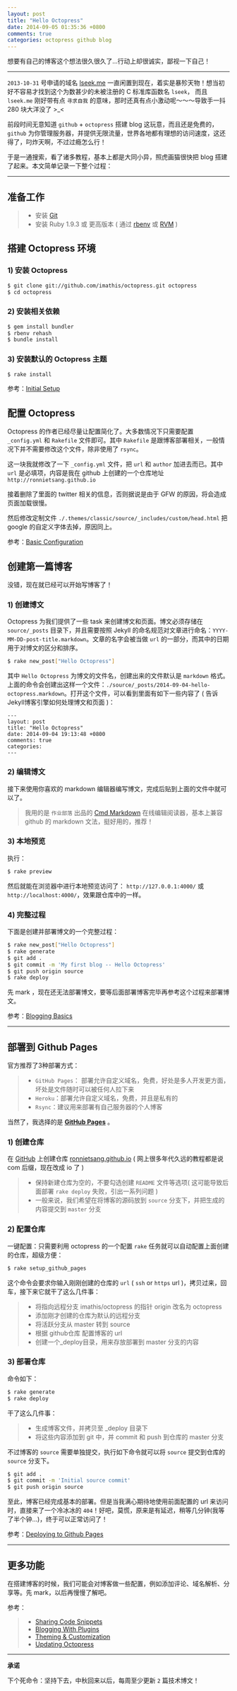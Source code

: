```yaml
---
layout: post
title: "Hello Octopress"
date: 2014-09-05 01:35:36 +0800
comments: true
categories: octopress github blog 
---
```


想要有自己的博客这个想法很久很久了...行动上却很诚实，鄙视一下自己！

---

`2013-10-31` 号申请的域名 [lseek.me][1] 一直闲置到现在，着实是暴殄天物！想当初好不容易才找到这个为数甚少的未被注册的 C 标准库函数名 `lseek`， 而且 `lseek.me` 刚好带有点 `寻求自我` 的意味，那时还真有点小激动呢～～～导致手一抖 280 块大洋没了 >_<

前段时间无意知道 `github` + `octopress` 搭建 blog 这玩意，而且还是免费的，`github` 为你管理服务器，并提供无限流量，世界各地都有理想的访问速度，这还得了，叼炸天啊，不过过瘾怎么行！

于是一通搜索，看了诸多教程，基本上都是大同小异，照虎画猫很快把 blog 搭建了起来。本文简单记录一下整个过程：


----------


## **准备工作**

> * 安装 [Git][2]
> * 安装 Ruby 1.9.3 或 更高版本 ( 通过 [rbenv][3] 或 [RVM][4] )

## **搭建 Octopress 环境**

### 1) 安装 Octopress

```sh
$ git clone git://github.com/imathis/octopress.git octopress
$ cd octopress
```

### 2) 安装相关依赖

```sh
$ gem install bundler
$ rbenv rehash
$ bundle install
```

### 3) 安装默认的 Octopress 主题

```sh
$ rake install
```

参考：[Initial Setup][5]

## **配置 Octopress**

Octopress 的作者已经尽量让配置简化了。大多数情况下只需要配置 `_config.yml` 和 `Rakefile` 文件即可。其中 `Rakefile` 是跟博客部署相关，一般情况下并不需要修改这个文件，除非使用了 `rsync`。

这一块我就修改了一下 `_config.yml` 文件，把 `url` 和 `author` 加进去而已。其中 `url` 是必填项，内容是我在 github 上创建的一个仓库地址 `http://ronnietsang.github.io`

接着删除了里面的 twitter 相关的信息，否则据说是由于 GFW 的原因，将会造成页面加载很慢。

然后修改定制文件 `./.themes/classic/source/_includes/custom/head.html` 把 google 的自定义字体去掉，原因同上。

参考：[Basic Configuration][6]

## **创建第一篇博客**

没错，现在就已经可以开始写博客了！

### 1) 创建博文

Octopress 为我们提供了一些 task 来创建博文和页面。博文必须存储在 `source/_posts` 目录下，并且需要按照 Jekyll 的命名规范对文章进行命名：`YYYY-MM-DD-post-title.markdown`。文章的名字会被当做 `url` 的一部分，而其中的日期用于对博文的区分和排序。

```sh
$ rake new_post["Hello Octopress"]
```

其中 `Hello Octopress` 为博文的文件名，创建出来的文件默认是 `markdown` 格式。上面的命令会创建出这样一个文件：`./source/_posts/2014-09-04-hello-octopress.markdown`。打开这个文件，可以看到里面有如下一些内容了 ( 告诉Jekyll博客引擎如何处理博文和页面 )：

```
---
layout: post
title: "Hello Octopress"
date: 2014-09-04 19:13:48 +0800
comments: true
categories:
---
```

### 2) 编辑博文

接下来使用你喜欢的 markdown 编辑器编写博文，完成后贴到上面的文件中就可以了。

> 我用的是 `作业部落` 出品的 [Cmd Markdown][7] 在线编辑阅读器，基本上兼容 github 的 markdown 文法，挺好用的，推荐！

### 3) 本地预览

执行：

```sh
$ rake preview
```

然后就能在浏览器中进行本地预览访问了： `http://127.0.0.1:4000/` 或 `http://localhost:4000/`，效果跟仓库中的一样。

### 4) 完整过程

下面是创建并部署博文的一个完整过程：

```sh
$ rake new_post["Hello Octopress"]
$ rake generate
$ git add .
$ git commit -m 'My first blog -- Hello Octopress'
$ git push origin source
$ rake deploy
```

先 mark ，现在还无法部署博文，要等后面部署博客完毕再参考这个过程来部署博文。

参考：[Blogging Basics][8]


----------


## **部署到 Github Pages**

官方推荐了3种部署方式：
> * `GitHub Pages`： 部署允许自定义域名，免费，好处是多人开发更方面，坏处是文件随时可以被任何人拉下来
> * `Heroku`：部署允许自定义域名，免费，并且是私有的
> * `Rsync`：建议用来部署有自己服务器的个人博客


当然了，我选择的是 **[GitHub Pages][9]** 。

### 1) 创建仓库

在 [GitHub][10] 上创建仓库 [ronnietsang.github.io][11] ( 网上很多年代久远的教程都是说 com 后缀，现在改成 io 了 )
> * 保持新建仓库为空的，不要勾选创建 `README` 文件等选项( 这可能导致后面部署 `rake deploy` 失败，引出一系列问题 )
> * 一般来说，我们希望在将博客的源码放到 `source` 分支下，并把生成的内容提交到 `master` 分支

### 2) 配置仓库

一键配置：只需要利用 octopress 的一个配置 `rake` 任务就可以自动配置上面创建的仓库，超级方便：

```sh
$ rake setup_github_pages
```

这个命令会要求你输入刚刚创建的仓库的 `url` ( `ssh` or `https` url )，拷贝过来，回车，接下来它就干了这么几件事：
> * 将指向远程分支 imathis/octopress 的指针 origin 改名为 octopress
> * 添加刚才创建的仓库为默认的远程分支
> * 将活跃分支从 master 转到 source
> * 根据 github仓库 配置博客的 url
> * 创建一个_deploy目录，用来存放部署到 master 分支的内容

### 3) 部署仓库

命令如下：

```sh
$ rake generate
$ rake deploy
```

干了这么几件事：
> * 生成博客文件，并拷贝至 _deploy 目录下
> * 将这些内容添加到 git 中，并 commit 和 push 到仓库的 master 分支

不过博客的 `source` 需要单独提交，执行如下命令就可以将 `source` 提交到仓库的 `source` 分支下。

```sh
$ git add .
$ git commit -m 'Initial source commit'
$ git push origin source
```

至此，博客已经完成基本的部署。但是当我满心期待地使用前面配置的 url 来访问时，直接来了一个冷冰冰的 `404`！好吧，莫慌，原来是有延迟，稍等几分钟(我等了半个钟...)，终于可以正常访问了！


参考：[Deploying to Github Pages][12]

----------


## **更多功能**

在搭建博客的时候，我们可能会对博客做一些配置，例如添加评论、域名解析、分享等。先 mark，以后再慢慢了解吧。

参考：
> * [Sharing Code Snippets][13]
> * [Blogging With Plugins][14]
> * [Theming & Customization][15]
> * [Updating Octopress][16]


----------

**承诺**

下个死命令：坚持下去，中秋回来以后，每周至少更新 `2` 篇技术博文！


  [1]: http://lseek.me
  [2]: http://git-scm.com/
  [3]: http://octopress.org/docs/setup/rbenv
  [4]: http://octopress.org/docs/setup/rvm
  [5]: http://octopress.org/docs/setup/
  [6]: http://octopress.org/docs/configuring/
  [7]: https://zybuluo.com/mdeditor
  [8]: http://octopress.org/docs/blogging
  [9]: https://pages.github.com/
  [10]: https://github.com/
  [11]: https://github.com/RonnieTsang/ronnietsang.github.io
  [12]: http://octopress.org/docs/deploying/github/
  [13]: http://octopress.org/docs/blogging/code
  [14]: http://octopress.org/docs/blogging/plugins
  [15]: http://octopress.org/docs/theme
  [16]: http://octopress.org/docs/updating
